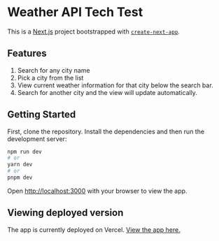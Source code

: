 # Weather API Tech Test

This is a [Next.js](https://nextjs.org/) project bootstrapped with [`create-next-app`](https://github.com/vercel/next.js/tree/canary/packages/create-next-app).

## Features

1. Search for any city name
2. Pick a city from the list
3. View current weather information for that city below the search bar.
4. Search for another city and the view will update automatically.

## Getting Started

First, clone the repository. Install the dependencies and then run the development server:

```bash
npm run dev
# or
yarn dev
# or
pnpm dev
```

Open [http://localhost:3000](http://localhost:3000) with your browser to view the app.

## Viewing deployed version

The app is currently deployed on Vercel. [View the app here.](https://weather-api-tech-test.vercel.app/)
